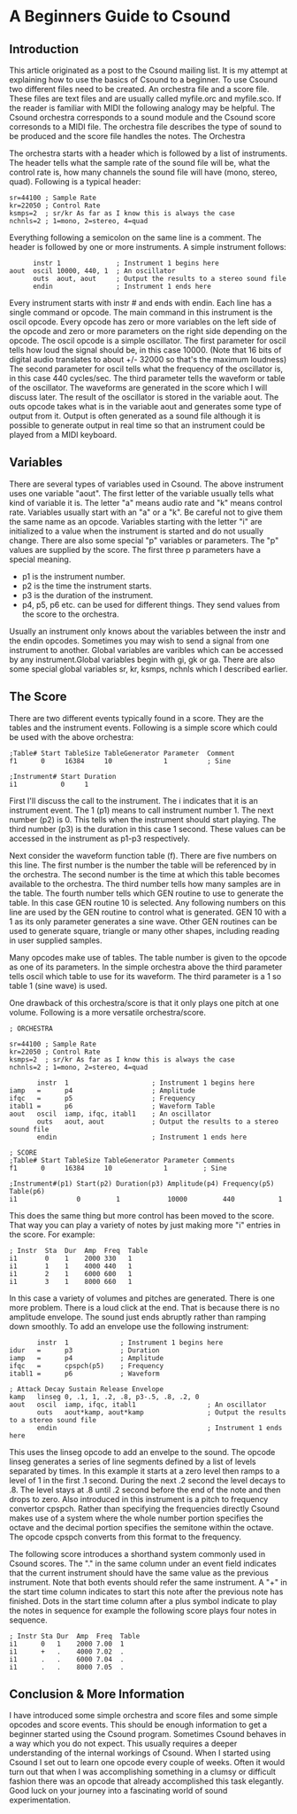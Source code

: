 # A Beginners Guide to Csound

## Introduction

This article originated as a post to the Csound mailing list. It is my attempt at explaining how to use the basics of Csound to a beginner. To use Csound two different files need to be created. An orchestra file and a score file. These files are text files and are usually called myfile.orc and myfile.sco. If the reader is familiar with MIDI the following analogy may be helpful. The Csound orchestra corresponds to a sound module and the Csound score corresonds to a MIDI file. The orchestra file describes the type of sound to be produced and the score file handles the notes.
The Orchestra

The orchestra starts with a header which is followed by a list of instruments. The header tells what the sample rate of the sound file will be, what the control rate is, how many channels the sound file will have (mono, stereo, quad). Following is a typical header:

```csound
sr=44100 ; Sample Rate
kr=22050 ; Control Rate
ksmps=2  ; sr/kr As far as I know this is always the case
nchnls=2 ; 1=mono, 2=stereo, 4=quad
```

Everything following a semicolon on the same line is a comment. The header is followed by one or more instruments. A simple instrument follows:

```csound
      instr 1              ; Instrument 1 begins here
aout  oscil 10000, 440, 1  ; An oscillator
      outs  aout, aout     ; Output the results to a stereo sound file
      endin                ; Instrument 1 ends here
```

Every instrument starts with instr # and ends with endin. Each line has a single command or opcode. The main command in this instrument is the oscil opcode. Every opcode has zero or more variables on the left side of the opcode and zero or more parameters on the right side depending on the opcode. The oscil opcode is a simple oscillator. The first parameter for oscil tells how loud the signal should be, in this case 10000. (Note that 16 bits of digital audio translates to about +/- 32000 so that's the maximum loudness) The second parameter for oscil tells what the frequency of the oscillator is, in this case 440 cycles/sec. The third parameter tells the waveform or table of the oscillator. The waveforms are generated in the score which I will discuss later. The result of the oscillator is stored in the variable aout. The outs opcode takes what is in the variable aout and generates some type of output from it. Output is often generated as a sound file although it is possible to generate output in real time so that an instrument could be played from a MIDI keyboard.

## Variables

There are several types of variables used in Csound. The above instrument uses one variable "aout". The first letter of the variable usually tells what kind of variable it is. The letter "a" means audio rate and "k" means control rate. Variables usually start with an "a" or a "k". Be careful not to give them the same name as an opcode. Variables starting with the letter "i" are initialized to a value when the instrument is started and do not usually change. There are also some special "p" variables or parameters. The "p" values are supplied by the score. The first three p parameters have a special meaning.

- p1 is the instrument number.
- p2 is the time the instrument starts.
- p3 is the duration of the instrument.
- p4, p5, p6 etc. can be used for different things. They send values from the score to the orchestra.

Usually an instrument only knows about the variables between the instr and the endin opcodes. Sometimes you may wish to send a signal from one instrument to another. Global variables are varibles which can be accessed by any instrument.Global variables begin with gi, gk or ga. There are also some special global variables sr, kr, ksmps, nchnls which I described earlier.

## The Score

There are two different events typically found in a score. They are the tables and the instrument events. Following is a simple score which could be used with the above orchestra:

```csound
;Table# Start TableSize TableGenerator Parameter  Comment
f1      0     16384     10             1          ; Sine

;Instrument# Start Duration
i1           0     1
```

First I'll discuss the call to the instrument. The i indicates that it is an instrument event. The 1 (p1) means to call instrument number 1. The next number (p2) is 0. This tells when the instrument should start playing. The third number (p3) is the duration in this case 1 second. These values can be accessed in the instrument as p1-p3 respectively.

Next consider the waveform function table (f). There are five numbers on this line. The first number is the number the table will be referenced by in the orchestra. The second number is the time at which this table becomes available to the orchestra. The third number tells how many samples are in the table. The fourth number tells which GEN routine to use to generate the table. In this case GEN routine 10 is selected. Any following numbers on this line are used by the GEN routine to control what is generated. GEN 10 with a 1 as its only parameter generates a sine wave. Other GEN routines can be used to generate square, triangle or many other shapes, including reading in user supplied samples.

Many opcodes make use of tables. The table number is given to the opcode as one of its parameters. In the simple orchestra above the third parameter tells oscil which table to use for its waveform. The third parameter is a 1 so table 1 (sine wave) is used.

One drawback of this orchestra/score is that it only plays one pitch at one volume. Following is a more versatile orchestra/score.

```csound
; ORCHESTRA

sr=44100 ; Sample Rate
kr=22050 ; Control Rate
ksmps=2  ; sr/kr As far as I know this is always the case
nchnls=2 ; 1=mono, 2=stereo, 4=quad

       instr  1                     ; Instrument 1 begins here
iamp   =      p4                    ; Amplitude
ifqc   =      p5                    ; Frequency
itabl1 =      p6                    ; Waveform Table
aout   oscil  iamp, ifqc, itabl1    ; An oscillator
       outs   aout, aout            ; Output the results to a stereo sound file
       endin                        ; Instrument 1 ends here

; SCORE
;Table# Start TableSize TableGenerator Parameter Comments
f1      0     16384     10             1         ; Sine

;Instrument#(p1) Start(p2) Duration(p3) Amplitude(p4) Frequency(p5) Table(p6)
i1               0         1            10000         440           1
```

This does the same thing but more control has been moved to the score. That way you can play a variety of notes by just making more "i" entries in the score. For example:

```csound
; Instr  Sta  Dur  Amp  Freq  Table
i1       0    1    2000 330   1
i1       1    1    4000 440   1
i1       2    1    6000 600   1
i1       3    1    8000 660   1
```

In this case a variety of volumes and pitches are generated. There is one more problem. There is a loud click at the end. That is because there is no amplitude envelope. The sound just ends abruptly rather than ramping down smoothly. To add an envelope use the following instrument:

```csound
       instr  1             ; Instrument 1 begins here
idur   =      p3            ; Duration
iamp   =      p4            ; Amplitude
ifqc   =      cpspch(p5)    ; Frequency
itabl1 =      p6            ; Waveform

; Attack Decay Sustain Release Envelope
kamp   linseg 0, .1, 1, .2, .8, p3-.5, .8, .2, 0
aout   oscil  iamp, ifqc, itabl1                  ; An oscillator
       outs   aout*kamp, aout*kamp                ; Output the results to a stereo sound file
       endin                                      ; Instrument 1 ends here
```

This uses the linseg opcode to add an envelpe to the sound. The opcode linseg generates a series of line segments defined by a list of levels separated by times. In this example it starts at a zero level then ramps to a level of 1 in the first .1 second. During the next .2 second the level decays to .8. The level stays at .8 until .2 second before the end of the note and then drops to zero. Also introduced in this instrument is a pitch to frequency convertor cpspch. Rather than specifying the frequencies directly Csound makes use of a system where the whole number portion specifies the octave and the decimal portion specifies the semitone within the octave. The opcode cpspch converts from this format to the frequency.

The following score introduces a shorthand system commonly used in Csound scores. The "." in the same column under an event field indicates that the current instrument should have the same value as the previous instrument. Note that both events should refer the same instrument. A "+" in the start time column indicates to start this note after the previous note has finished. Dots in the start time column after a plus symbol indicate to play the notes in sequence for example the following score plays four notes in sequence.

```csound
; Instr Sta Dur  Amp  Freq  Table
i1      0   1    2000 7.00  1
i1      +   .    4000 7.02  .
i1      .   .    6000 7.04  .
i1      .   .    8000 7.05  .
```

## Conclusion & More Information

I have introduced some simple orchestra and score files and some simple opcodes and score events. This should be enough information to get a beginner started using the Csound program. Sometimes Csound behaves in a way which you do not expect. This usually requires a deeper understanding of the internal workings of Csound. When I started using Csound I set out to learn one opcode every couple of weeks. Often it would turn out that when I was accomplishing something in a clumsy or difficult fashion there was an opcode that already accomplished this task elegantly. Good luck on your journey into a fascinating world of sound experimentation.
